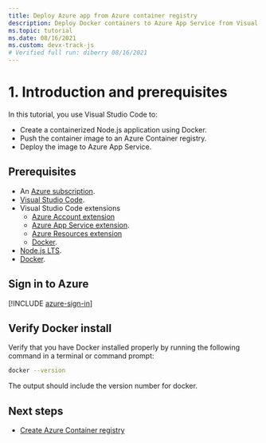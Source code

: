 ```yaml
---
title: Deploy Azure app from Azure container registry
description: Deploy Docker containers to Azure App Service from Visual Studio Code part 1, introduction, and prerequisites.
ms.topic: tutorial
ms.date: 08/16/2021
ms.custom: devx-track-js
# Verified full run: diberry 08/16/2021
---
```


# 1. Introduction and prerequisites

In this tutorial, you use Visual Studio Code to:

* Create a containerized Node.js application using Docker.
* Push the container image to an Azure Container registry.
* Deploy the image to Azure App Service.

## Prerequisites

- An [Azure subscription](https://azure.microsoft.com/free/).
- [Visual Studio Code](https://code.visualstudio.com/).
- Visual Studio Code extensions
    - [Azure Account extension](https://marketplace.visualstudio.com/items?itemName=ms-vscode.azure-account)
    - [Azure App Service extension](https://marketplace.visualstudio.com/items?itemName=ms-azuretools.vscode-azureappservice).
    - [Azure Resources extension](https://marketplace.visualstudio.com/items?itemName=ms-azuretools.vscode-azureresourcegroups)
    - [Docker](https://marketplace.visualstudio.com/items?itemName=ms-azuretools.vscode-docker).
- [Node.js LTS](https://nodejs.org/en/download).
- [Docker](https://www.docker.com/community-edition).

## Sign in to Azure

[!INCLUDE [azure-sign-in](../../includes/azure-sign-in.md)]

## Verify Docker install

Verify that you have Docker installed properly by running the following command in a terminal or command prompt:

```bash
docker --version
```

The output should include the version number for docker.

## Next steps

* [Create Azure Container registry](tutorial-vscode-docker-node-02.md)

